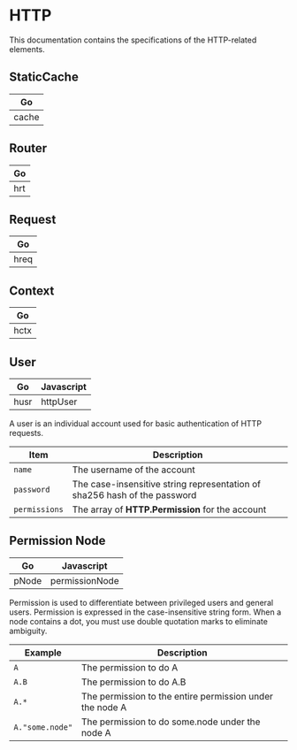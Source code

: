 # HTTP

This documentation contains the specifications of the HTTP-related elements.


## StaticCache

|Go|
|-|
|cache|

## Router

|Go|
|-|
|hrt|

## Request

|Go|
|-|
|hreq|

## Context

|Go|
|-|
|hctx|


## User

|Go|Javascript|
|-|-|
|husr|httpUser|

A user is an individual account used for basic authentication of HTTP requests.

|Item|Description|
|-|-|
|`name`|The username of the account|
|`password`|The case-insensitive string representation of sha256 hash of the password|
|`permissions`|The array of **HTTP.Permission** for the account|


## Permission Node

|Go|Javascript|
|-|-|
|pNode|permissionNode|

Permission is used to differentiate between privileged users and general users. Permission is expressed in the case-insensitive string form. When a node contains a dot, you must use double quotation marks to eliminate ambiguity.

|Example|Description|
|-|-|
|`A`|The permission to do A|
|`A.B`|The permission to do A.B|
|`A.*`|The permission to the entire permission under the node A|
|`A."some.node"`|The permission to do some.node under the node A|